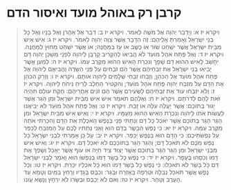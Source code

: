 # קרבן רק באוהל מועד ואיסור הדם

> ויקרא יז א: וַיְדַבֵּר יְהוָה אֶל מֹשֶׁה לֵּאמֹר.
> ויקרא יז ב: דַּבֵּר אֶל אַהֲרֹן וְאֶל בָּנָיו וְאֶל כָּל בְּנֵי יִשְׂרָאֵל וְאָמַרְתָּ אֲלֵיהֶם:  זֶה הַדָּבָר אֲשֶׁר צִוָּה יְהוָה לֵאמֹר.
> ויקרא יז ג: אִישׁ אִישׁ מִבֵּית יִשְׂרָאֵל אֲשֶׁר יִשְׁחַט שׁוֹר אוֹ כֶשֶׂב אוֹ עֵז בַּמַּחֲנֶה; אוֹ אֲשֶׁר יִשְׁחַט מִחוּץ לַמַּחֲנֶה.
> ויקרא יז ד: וְאֶל פֶּתַח אֹהֶל מוֹעֵד לֹא הֱבִיאוֹ לְהַקְרִיב קָרְבָּן לַיהוָה לִפְנֵי מִשְׁכַּן יְהוָה דָּם יֵחָשֵׁב לָאִישׁ הַהוּא דָּם שָׁפָךְ וְנִכְרַת הָאִישׁ הַהוּא מִקֶּרֶב עַמּוֹ.
> ויקרא יז ה: לְמַעַן אֲשֶׁר יָבִיאוּ בְּנֵי יִשְׂרָאֵל אֶת זִבְחֵיהֶם אֲשֶׁר הֵם זֹבְחִים עַל פְּנֵי הַשָּׂדֶה וֶהֱבִיאֻם לַיהוָה אֶל פֶּתַח אֹהֶל מוֹעֵד אֶל הַכֹּהֵן; וְזָבְחוּ זִבְחֵי שְׁלָמִים לַיהוָה אוֹתָם.
> ויקרא יז ו: וְזָרַק הַכֹּהֵן אֶת הַדָּם עַל מִזְבַּח יְהוָה פֶּתַח אֹהֶל מוֹעֵד; וְהִקְטִיר הַחֵלֶב לְרֵיחַ נִיחֹחַ לַיהוָה.
> ויקרא יז ז: וְלֹא יִזְבְּחוּ עוֹד אֶת זִבְחֵיהֶם לַשְּׂעִירִם אֲשֶׁר הֵם זֹנִים אַחֲרֵיהֶם:  חֻקַּת עוֹלָם תִּהְיֶה זֹּאת לָהֶם לְדֹרֹתָם.
> ויקרא יז ח: וַאֲלֵהֶם תֹּאמַר אִישׁ אִישׁ מִבֵּית יִשְׂרָאֵל וּמִן הַגֵּר אֲשֶׁר יָגוּר בְּתוֹכָם:  אֲשֶׁר יַעֲלֶה עֹלָה אוֹ זָבַח.
> ויקרא יז ט: וְאֶל פֶּתַח אֹהֶל מוֹעֵד לֹא יְבִיאֶנּוּ לַעֲשׂוֹת אֹתוֹ לַיהוָה וְנִכְרַת הָאִישׁ הַהוּא מֵעַמָּיו.
> ויקרא יז י: וְאִישׁ אִישׁ מִבֵּית יִשְׂרָאֵל וּמִן הַגֵּר הַגָּר בְּתוֹכָם אֲשֶׁר יֹאכַל כָּל דָּם וְנָתַתִּי פָנַי בַּנֶּפֶשׁ הָאֹכֶלֶת אֶת הַדָּם וְהִכְרַתִּי אֹתָהּ מִקֶּרֶב עַמָּהּ.
> ויקרא יז יא: כִּי נֶפֶשׁ הַבָּשָׂר בַּדָּם הִוא וַאֲנִי נְתַתִּיו לָכֶם עַל הַמִּזְבֵּחַ לְכַפֵּר עַל נַפְשֹׁתֵיכֶם:  כִּי הַדָּם הוּא בַּנֶּפֶשׁ יְכַפֵּר.
> ויקרא יז יב: עַל כֵּן אָמַרְתִּי לִבְנֵי יִשְׂרָאֵל כָּל נֶפֶשׁ מִכֶּם לֹא תֹאכַל דָּם; וְהַגֵּר הַגָּר בְּתוֹכְכֶם לֹא יֹאכַל דָּם.
> ויקרא יז יג: וְאִישׁ אִישׁ מִבְּנֵי יִשְׂרָאֵל וּמִן הַגֵּר הַגָּר בְּתוֹכָם אֲשֶׁר יָצוּד צֵיד חַיָּה אוֹ עוֹף אֲשֶׁר יֵאָכֵל וְשָׁפַךְ אֶת דָּמוֹ וְכִסָּהוּ בֶּעָפָר.
> ויקרא יז יד: כִּי נֶפֶשׁ כָּל בָּשָׂר דָּמוֹ בְנַפְשׁוֹ הוּא וָאֹמַר לִבְנֵי יִשְׂרָאֵל דַּם כָּל בָּשָׂר לֹא תֹאכֵלוּ:  כִּי נֶפֶשׁ כָּל בָּשָׂר דָּמוֹ הִוא כָּל אֹכְלָיו יִכָּרֵת.
> ויקרא יז טו: וְכָל נֶפֶשׁ אֲשֶׁר תֹּאכַל נְבֵלָה וּטְרֵפָה בָּאֶזְרָח וּבַגֵּר:  וְכִבֶּס בְּגָדָיו וְרָחַץ בַּמַּיִם וְטָמֵא עַד הָעֶרֶב וְטָהֵר.
> ויקרא יז טז: וְאִם לֹא יְכַבֵּס וּבְשָׂרוֹ לֹא יִרְחָץ וְנָשָׂא עֲוֹנוֹ. 
 

